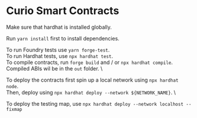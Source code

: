# Curio Smart Contracts

Make sure that hardhat is installed globally.

Run `yarn install` first to install dependencies.

To run Foundry tests use `yarn forge-test`. \
To run Hardhat tests, use `npx hardhat test`. \
To compile contracts, run `forge build` and / or `npx hardhat compile`. Compiled ABIs wil be in the `out` folder. \

To deploy the contracts first spin up a local network using `npx hardhat node`. \
Then, deploy using `npx hardhat deploy --network ${NETWORK_NAME}`. \

To deploy the testing map, use `npx hardhat deploy --network localhost --fixmap`
